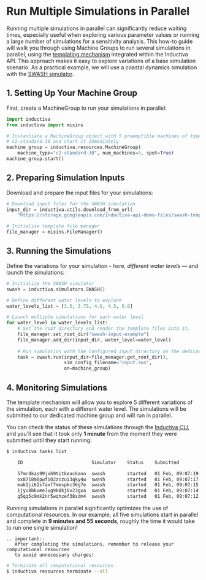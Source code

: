 # Run Multiple Simulations in Parallel

Running multiple simulations in parallel can significantly reduce waiting times, 
especially useful when exploring various parameter values or running a large number 
of simulations for a sensitivity analysis. This how-to guide will walk you through 
using Machine Groups to run several simulations in parallel, using the [templating mechanism](../explore_api/templating.md) integrated within the Inductiva API. This approach makes 
it easy to explore variations of a base simulation scenario. As a practical example, 
we will use a coastal dynamics simulation with the [SWASH simulator](../simulators/SWASH.md).

## 1. Setting Up Your Machine Group

First, create a MachineGroup to run your simulations in parallel:

```python
import inductiva
from inductiva import mixins

# Instantiate a MachineGroup object with 5 preemptible machines of type
# c2-standard-30 and start it immediately
machine_group = inductiva.resources.MachineGroup(
    machine_type="c2-standard-30", num_machines=5, spot=True)
machine_group.start()
```

## 2. Preparing Simulation Inputs

Download and prepare the input files for your simulations:

```python
# Download input files for the SWASH simulation
input_dir = inductiva.utils.download_from_url(
    "https://storage.googleapis.com/inductiva-api-demo-files/swash-template-example.zip", unzip=True)

# Initialize template file manager
file_manager = mixins.FileManager()
```
## 3. Running the Simulations

Define the variations for your simulation - _here, different water levels_ — and launch the simulations:

```python
# Initialize the SWASH simulator
swash = inductiva.simulators.SWASH()

# Define different water levels to explore
water_levels_list = [3.5, 3.75, 4.0, 4.5, 5.0]

# Launch multiple simulations for each water level
for water_level in water_levels_list:
    # Set the root directory and render the template files into it.
    file_manager.set_root_dir("swash-input-example")
    file_manager.add_dir(input_dir, water_level=water_level)
    
    # Run simulation with the configured input directory on the dedicated MachineGroup
    task = swash.run(input_dir=file_manager.get_root_dir(),
                     sim_config_filename="input.sws",
                     on=machine_group)
```

## 4. Monitoring Simulations

The template mechanism will allow you to explore 5 different variations of the
simulation, each with a different water level. The simulations will be submitted
to our dedicated machine group and will run in parallel.

You can check the status of these simulations through the [Inductiva CLI](../cli/streaming-logs.md), and you'll see that it took only **1 minute** from the moment they were submitted until they start running:

```bash
$ inductiva tasks list

    ID                         Simulator    Status    Submitted         Started           Computation Time    Resource Type

    57mr4kas99jxb9titkeackano  swash        started   01 Feb, 09:07:19  01 Feb, 09:08:03  *0:03:12            c2-standard-30
    ox8718m0pwfi02zczui3qky4w  swash        started   01 Feb, 09:07:17  01 Feb, 09:08:02  *0:03:14            c2-standard-30
    mak1ji62s7axf7mespkc36g7e  swash        started   01 Feb, 09:07:15  01 Feb, 09:08:03  *0:03:14            c2-standard-30
    ijyu8bkvme7vg9k0kj6v23gxa  swash        started   01 Feb, 09:07:14  01 Feb, 09:08:02  *0:03:16            c2-standard-30
    g5qq5c9mk2nr5wqhzef38sdm4  swash        started   01 Feb, 09:07:12  01 Feb, 009:08:01  *0:03:17            c2-standard-30
```

Running simulations in parallel significantly optimizes the use of computational 
resources. In our example, all five simulations start in parallel and complete in 
**9 minutes and 55 seconds**, roughly the time it would take to run one single 
simulation!

````{eval-rst}
.. important::
   After completing the simulations, remember to release your computational resources 
   to avoid unnecessary charges!
````
```bash
# Terminate all computational resources
$ inductiva resources terminate --all
```

